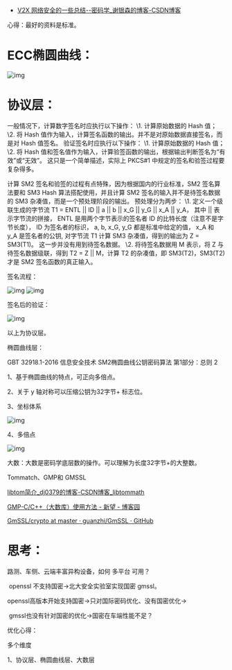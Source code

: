 - [V2X 网络安全的一些总结--密码学_谢银森的博客-CSDN博客](https://blog.csdn.net/xieyinsen/article/details/123907123)

心得：最好的资料是标准。



# ECC椭圆曲线：

![img](https://img-blog.csdnimg.cn/71f8621f71f74a57a15e5b37fb531752.png?x-oss-process=image/watermark,type_d3F5LXplbmhlaQ,shadow_50,text_Q1NETiBA6LCi6ZO25qOu,size_13,color_FFFFFF,t_70,g_se,x_16)





# 协议层：

一般情况下，计算数字签名时应执行以下操作：
\1. 计算原始数据的 Hash 值；
\2. 将 Hash 值作为输入，计算签名函数的输出。并不是对原始数据直接签名，而是对 Hash 值签名。
  验证签名时应执行以下操作：
\1. 计算原始数据的 Hash 值；
\2. 将 Hash 值和签名值作为输入，计算验签函数的输出，根据输出判断签名为“有效”或“无效”。
这只是一个简单描述，实际上 PKCS#1 中规定的签名和验签过程要复杂得多。

  计算 SM2 签名和验签的过程有点特殊，因为根据国内的行业标准，SM2 签名算法要和 SM3 Hash 算法搭配使用，并且计算 SM2 签名的输入并不是待签名数据的 SM3 杂凑值，而是一个预处理阶段的输出。
  预处理分为两步：
\1. 定义一个级联生成的字节流 T1 = ENTL || ID || a || b || x_G || y_G || x_A || y_A，
  其中 || 表示字节流的拼接，
  ENTL 是用两个字节表示的签名者 ID 的比特长度（注意不是字节长度），
  ID 为签名者的标识，
  a, b, x_G, y_G 都是标准中给定的值， x_A 和 y_A 是签名者的公钥,
  对字节流 T1 计算 SM3 杂凑值，得到的输出为 Z = SM3(T1)。
  这一步并没有用到待签名数据。
\2. 将待签名数据用 M 表示，将 Z 与待签名数据级联，得到 T2 = Z || M，计算 T2 的杂凑值，即   SM3(T2)，SM3(T2)才是 SM2 签名函数的真正输入。
 

签名流程：

![img](https://img-blog.csdnimg.cn/b5a3ccb07a194502be98d289be8852b3.png?x-oss-process=image/watermark,type_d3F5LXplbmhlaQ,shadow_50,text_Q1NETiBA6LCi6ZO25qOu,size_20,color_FFFFFF,t_70,g_se,x_16) ![img](https://img-blog.csdnimg.cn/c837a14e8ca64e7194177fb46414e54a.png?x-oss-process=image/watermark,type_d3F5LXplbmhlaQ,shadow_50,text_Q1NETiBA6LCi6ZO25qOu,size_20,color_FFFFFF,t_70,g_se,x_16)



签名后的验证：



![img](https://img-blog.csdnimg.cn/9ef920890c18403ea2fd38bb2d6b4c15.png?x-oss-process=image/watermark,type_d3F5LXplbmhlaQ,shadow_50,text_Q1NETiBA6LCi6ZO25qOu,size_20,color_FFFFFF,t_70,g_se,x_16)

以上为协议层。



椭圆曲线层：

GBT 32918.1-2016 信息安全技术 SM2椭圆曲线公钥密码算法 第1部分：总则 2

1、基于椭圆曲线的特点，可正向多倍点。

2、关于 y 轴对称可以压缩公钥为32字节+ 标志位。

3、坐标体系

![img](https://img-blog.csdnimg.cn/3588957a581149d79426206913be83f6.png?x-oss-process=image/watermark,type_d3F5LXplbmhlaQ,shadow_50,text_Q1NETiBA6LCi6ZO25qOu,size_20,color_FFFFFF,t_70,g_se,x_16)

4、多倍点

![img](https://img-blog.csdnimg.cn/1cfef46294264a8fa5489138ae7a4b1d.png?x-oss-process=image/watermark,type_d3F5LXplbmhlaQ,shadow_50,text_Q1NETiBA6LCi6ZO25qOu,size_20,color_FFFFFF,t_70,g_se,x_16)





大数：大数是密码学底层数的操作。可以理解为长度32字节+的大整数。



Tommatch、GMP和 GMSSL

[libtom简介_dj0379的博客-CSDN博客_libtommath](https://blog.csdn.net/dj0379/article/details/51899818)

[GMP-C/C++（大数库）使用方法 - 新望 - 博客园](https://www.cnblogs.com/xinwang-coding/p/12803237.html)

[GmSSL/crypto at master · guanzhi/GmSSL · GitHub](https://github.com/guanzhi/GmSSL/tree/master/crypto)

# 思考：

路测、车侧、云端丰富异构设备，如何 多平台 可用？

​    openssl 不支持国密->北大安全实验室实现国密 gmssl。

​    openssl高版本开始支持国密->只对国际密码优化、没有国密优化->

​    gmssl也没有针对国密的优化->国密在车端性能不足？

优化心得：

多个维度 

1、协议层、椭圆曲线层、大数层